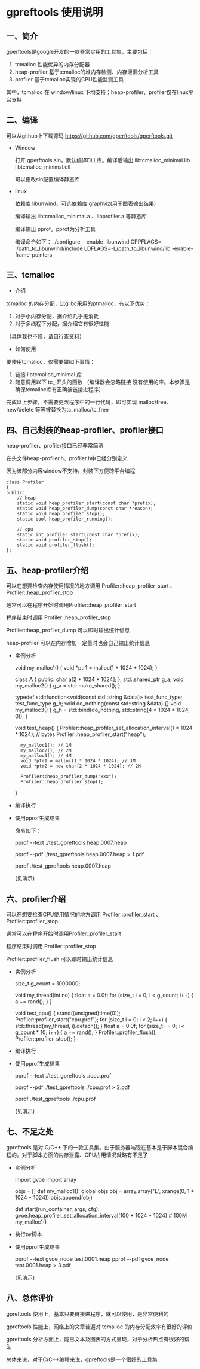 # **gpreftools 使用说明**

## 一、简介

gperftools是google开发的一款非常实用的工具集，主要包括：
1. tcmalloc 性能优异的内存分配器
2. heap-profiler 基于tcmalloc的堆内存检测、内存泄漏分析工具
3. profiler 基于tcmalloc实现的CPU性能监测工具


其中，tcmalloc 在 window/linux 下均支持；heap-profiler、profiler仅在linux平台支持


## 二、编译

可以从github上下载源码 https://github.com/gperftools/gperftools.git

- Window

  打开 gperftools.sln，默认编译DLL库。编译后输出 libtcmalloc_minimal.lib libtcmalloc_minimal.dll
  
  可以更改sln配置编译静态库
  
- linux

  依赖库 libunwind、可选依赖库 graphviz(用于图表输出结果)
  
  编译输出 libtcmalloc_minimal.a 、libprofiler.a 等静态库
  
  编译输出 pprof。pprof为分析工具
  
  编译命令如下：
   ./configure --enable-libunwind CPPFLAGS=-I/path_to_libunwind/include LDFLAGS=-L/path_to_libunwind/lib -enable-frame-pointers
   
## 三、tcmalloc

- 介绍

tcmalloc 的内存分配，比glibc采用的ptmalloc，有以下优势：
1. 对于小内存分配，据介绍几乎无消耗
2. 对于多线程下分配，据介绍它有很好性能

（具体我也不懂，请自行查资料）


- 如何使用

要使用tcmalloc，仅需要做如下事情：
1. 链接 libtcmalloc_minimal 库
2. 随意调用以下 tc_ 开头的函数 （编译器会忽略链接 没有使用的库。本步骤是确保tcmalloc库有正确被链接进程序）

完成以上步骤，不需要更改程序中的一行代码，即可实现 malloc/free、new/delete 等等被替换为tc_malloc/tc_free


## 四、自己封装的heap-profiler、profiler接口

heap-profiler、profiler接口已经非常简洁

在头文件heap-profiler.h、profiler.h中已经分别定义

因为该部分内容window不支持。封装下方便跨平台编程

    class Profiler
    {
    public:
        // heap
        static void heap_profiler_start(const char *prefix);
        static void heap_profiler_dump(const char *reason);
        static void heap_profiler_stop();
        static bool heap_profiler_running();

        // cpu
        static int profiler_start(const char *prefix);
        static void profiler_stop();
        static void profiler_flush();
    };

## 五、heap-profiler介绍

可以在想要检查内存使用情况的地方调用 Profiler::heap_profiler_start 、 Profiler::heap_profiler_stop

通常可以在程序开始时调用Profiler::heap_profiler_start

程序结束时调用 Profiler::heap_profiler_stop

Profiler::heap_profiler_dump 可以即时输出统计信息

heap-profiler 可以在内存增加一定量时也会自己输出统计信息



- 实例分析


    void my_malloc1()
    {
        void *ptr1 = malloc(1 * 1024 * 1024);
    }

    class A
    {
    public:
        char a[2 * 1024 * 1024];
    };
    std::shared_ptr<A> g_a;
    void my_malloc2()
    {
        g_a = std::make_shared<A>();
    }

    typedef std::function<void(const std::string &data)> test_func_type;
    test_func_type g_h;
    void do_nothing(const std::string &data) {}
    void my_malloc3()
    {
        g_h = std::bind(do_nothing, std::string(4 * 1024 * 1024, 0));
    }

    void test_heap()
    {
        Profiler::heap_profiler_set_allocation_interval(1 * 1024 * 1024);  // bytes
        Profiler::heap_profiler_start("heap");

        my_malloc1(); // 1M
        my_malloc2(); // 2M
        my_malloc3(); // 4M
        void *ptr1 = malloc(1 * 1024 * 1024); // 1M
        void *ptr2 = new char[2 * 1024 * 1024]; // 2M

        Profiler::heap_profiler_dump("xxx");
        Profiler::heap_profiler_stop();
    }

- 编译执行
- 使用pprof生成结果

  命令如下：
  
  pprof --text ./test_gpreftools heap.0007.heap
  
  pprof --pdf ./test_gpreftools heap.0007.heap > 1.pdf
  
  pprof ./test_gpreftools heap.0007.heap

  (见演示)
  
  
## 六、profiler介绍

可以在想要检查CPU使用情况的地方调用 Profiler::profiler_start 、 Profiler::profiler_stop

通常可以在程序开始时调用Profiler::profiler_start

程序结束时调用 Profiler::profiler_stop

Profiler::profiler_flush 可以即时输出统计信息

- 实例分析



    size_t g_count = 1000000;

    void my_thread(int no)
    {
        float a = 0.0f;
        for (size_t i = 0; i < g_count; i++)
        {
            a += rand();
        }
    }

    void test_cpu()
    {
        srand((unsigned)time(0));
        Profiler::profiler_start("cpu.prof");
        for (size_t i = 0; i < 2; i++)
        {
            std::thread(my_thread, i).detach();
        }
        float a = 0.0f;
        for (size_t i = 0; i < g_count * 10; i++)
        {
            a += rand();
        }
        Profiler::profiler_flush();
        Profiler::profiler_stop();
    }

- 编译执行
- 使用pprof生成结果
  
  pprof --text ./test_gpreftools ./cpu.prof
  
  pprof --pdf ./test_gpreftools ./cpu.prof > 2.pdf
  
  pprof ./test_gpreftools ./cpu.prof

  (见演示)
  
  
## 七、不足之处

gpreftools 是对 C/C++ 下的一款工具集。由于服务器端现在基本是于脚本混合编程的。对于脚本方面的内存泄露、CPU占用情况就略有不足了

- 实例分析


    import gvoe
    import array

    objs = []
    def my_malloc1():
        global objs
        obj = array.array("L", xrange(0, 1 * 1024 * 1024))
        objs.append(obj)

    def start(run_container, args, cfg):
        gvoe.heap_profiler_set_allocation_interval(100 * 1024 * 1024)  # 100M
        my_malloc1()
        

- 执行py脚本
- 使用pprof生成结果

  pprof --text gvoe_node test.0001.heap
  pprof --pdf gvoe_node test.0001.heap  > 3.pdf
  
  (见演示)
  
  
## 八、总体评价

gpreftools 使用上，基本只要链接进程序，就可以使用，是非常便利的

gpreftools 性能上，网络上的文章普遍对 tcmalloc 的内存分配效率有很好的评价

gpreftools 分析方面上，能已文本及图表的方式呈现，对于分析热点有很好的帮助

总体来说，对于C/C++编程来说，gpreftools是一个很好的工具集

